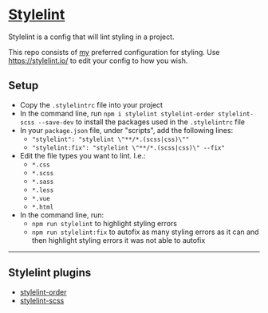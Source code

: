# [Stylelint](https://stylelint.io/)

Stylelint is a config that will lint styling in a project.

This repo consists of [my](https://jackdomleo.dev) preferred configuration for styling. Use https://stylelint.io/ to edit your config to how you wish.  

## Setup

- Copy the `.stylelintrc` file into your project
- In the command line, run `npm i stylelint stylelint-order stylelint-scss --save-dev` to install the packages used in the `.stylelintrc` file
- In your `package.json` file, under "scripts", add the following lines:
  - `"stylelint": "stylelint \"**/*.(scss|css)\""`
  - `"stylelint:fix": "stylelint \"**/*.(scss|css)\" --fix"`
- Edit the file types you want to lint. I.e.:
  - `*.css`
  - `*.scss`
  - `*.sass`
  - `*.less`
  - `*.vue`
  - `*.html`
- In the command line, run:
  - `npm run stylelint` to highlight styling errors
  - `npm run stylelint:fix` to autofix as many styling errors as it can and then highlight styling errors it was not able to autofix
  
---

## Stylelint plugins

- [stylelint-order](https://github.com/hudochenkov/stylelint-order)
- [stylelint-scss](https://github.com/kristerkari/stylelint-scss)
